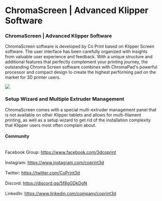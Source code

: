 # ChromaScreen | Advanced Klipper Software

### ChromaScreen | Advanced Klipper Software

ChromaScreen software is developed by Co Print based on Klipper Screen software. The user interface has been carefully organized with insights from valuable user experience and feedback. With a unique structure and additional features that perfectly complement your printing journey, the outstanding Chroma Screen software combines with ChromaPad's powerful processor and compact design to create the highest performing pad on the market for 3D printer users.

<img src="/images/ChromaPad_Screens.jpg">

### Setup Wizard and Multiple Extruder Management

ChromaScreen comes with a special multi-extruder management panel that is not available on other Klipper tablets and allows for multi-filament printing, as well as a setup wizard to get rid of the installation complexity that Klipper users most often complain about.

#### Community
<br/>Facebook Group: https://www.facebook.com/3dcoprint<br/>
<br/>Instagram: https://www.instagram.com/coprint3d<br/>
<br/>Twitter: https://twitter.com/CoPrint3d<br/>
<br/>Discord: https://discord.gg/5f8gGDkDgN<br/>
<br/>LinkedIn: https://www.linkedin.com/company/coprint3d<br/>
